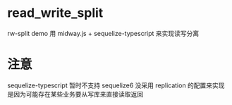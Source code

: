 # read_write_split

rw-split demo 用 midway.js + sequelize-typescript 来实现读写分离

# 注意

sequelize-typescript 暂时不支持 sequelize6
没采用 replication 的配置来实现是因为可能存在某些业务要从写库来直接读取返回
